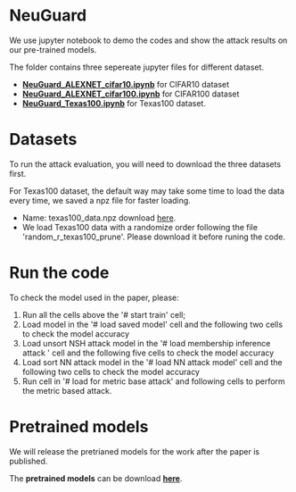# NeuGuard

We use jupyter notebook to demo the codes and show the attack results on our pre-trained models.

The folder contains three sepereate jupyter files for different dataset.

- **[NeuGuard_ALEXNET_cifar10.ipynb](./NeuGuard_ALEXNET_cifar10.ipynb)** for CIFAR10 dataset
- **[NeuGuard_ALEXNET_cifar100.ipynb](./NeuGuard_ALEXNET_cifar100.ipynb)** for CIFAR100 dataset
- **[NeuGuard_Texas100.ipynb](./NeuGuard_Texas100.ipynb)** for Texas100 dataset.


# Datasets
To run the attack evaluation, you will need to download the three datasets first.

For Texas100 dataset, the default way may take some time to load the data every time, we saved a npz file for faster loading. 
- Name: texas100_data.npz download [here](https://drive.google.com/file/d/1G9-oWyLqiSTDuB2ku6xYY7MVWOur6OOA/view?usp=sharing).
- We load Texas100 data with a randomize order following the file 'random_r_texas100_prune'. Please download it before runing the code.



# Run the code

To check the model used in the paper, please:
1. Run all the cells above the '# start train' cell;
2. Load model in the '# load saved model' cell and the following two cells to check the model accuracy
3. Load unsort NSH attack model in the '# load membership inference attack ' cell and the following five cells to check the model accuracy
4. Load sort NN attack model in the '# load NN attack model' cell and the following two cells to check the model accuracy
5. Run cell in '# load for metric base attack' and following cells to perform the metric based attack.


# Pretrained models 

We will release the pretrianed models for the work after the paper is published.

The **pretrained models** can be download **[here](https://drive.google.com/drive/folders/1qjPOpicHpCoKcdmL2Iko5f7P6ho5MrIq?usp=sharing)**.

